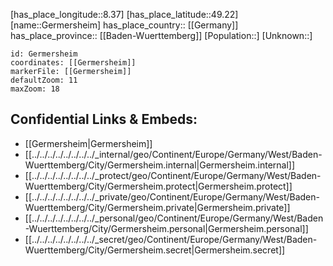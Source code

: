 ﻿---
location: [49.22,8.37] 
mapzoom: [7,12] 
mapmarker: city 
type: City
tags:
- geo/City


SpocWebEntityId: 30428
isDeleted: false
confidential: public

---
[has_place_longitude::8.37] 
[has_place_latitude::49.22] 
[name::Germersheim] 
has_place_country:: [[Germany]]  
has_place_province:: [[Baden-Wuerttemberg]] 
[Population::] 
[Unknown::] 


```leaflet
id: Germersheim
coordinates: [[Germersheim]] 
markerFile: [[Germersheim]] 
defaultZoom: 11 
maxZoom: 18
```


## Confidential Links & Embeds: 
- [[Germersheim|Germersheim]]  
- [[../../../../../../../../_internal/geo/Continent/Europe/Germany/West/Baden-Wuerttemberg/City/Germersheim.internal|Germersheim.internal]] 
- [[../../../../../../../../_protect/geo/Continent/Europe/Germany/West/Baden-Wuerttemberg/City/Germersheim.protect|Germersheim.protect]] 
- [[../../../../../../../../_private/geo/Continent/Europe/Germany/West/Baden-Wuerttemberg/City/Germersheim.private|Germersheim.private]] 
- [[../../../../../../../../_personal/geo/Continent/Europe/Germany/West/Baden-Wuerttemberg/City/Germersheim.personal|Germersheim.personal]] 
- [[../../../../../../../../_secret/geo/Continent/Europe/Germany/West/Baden-Wuerttemberg/City/Germersheim.secret|Germersheim.secret]] 
